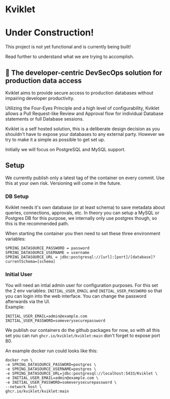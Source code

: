 # Kviklet

# Under Construction!

This project is not yet functional and is currently being built!

Read further to understand what we are trying to accomplish.

## 🔐 The developer-centric DevSecOps solution for production data access

Kviklet aims to provide secure access to production databases without impairing developer productivity.

Utilizing the Four-Eyes Principle and a high level of configurability, Kviklet allows a Pull Request-like Review and Approval flow for individual Database statements or full Database sessions.

Kviklet is a self hosted solution, this is a deliberate design decision as you shouldn't have to expose your databases to any external party. However we try to make it a simple as possible to get set up.

Initially we will focus on PostgreSQL and MySQL support.

## Setup

We currently publish only a latest tag of the container on every commit. Use this at your own risk. Versioning will come in the future.

### DB Setup

Kviklet needs it's own database (or at least schema) to save metadata about queries, connections, approvals, etc.
In theory you can setup a MySQL or Postgres DB for this purpose, we internally only use postgres though, so this is the recommended path.

When starting the container you then need to set these three environment variables:

```
SPRING_DATASOURCE_PASSWORD = password
SPRING_DATASOURCE_USERNAME = username
SPRING_DATASOURCE_URL = jdbc:postgresql://[url]:[port]/[database]?currentSchema=[schema]
```

### Initial User

You will need an intial admin user for configuration purposes. For this set the 2 env variables:
`INITIAL_USER_EMAIL` and `INITIAL_USER_PASSWORD` so that you can login into the web interface. You can change the password afterwards via the UI.  
Example:

```
INITIAL_USER_EMAIL=admin@example.com
INITIAL_USER_PASSWORD=someverysecurepassword
```

We publish our containers do the github packages for now, so with all this set you can run `ghcr.io/kviklet/kviklet:main` don't forget to expose port 80.

An example docker run could looks like this:

```
docker run \
-e SPRING_DATASOURCE_PASSWORD=postgres \
-e SPRING_DATASOURCE_USERNAME=postgres \
-e SPRING_DATASOURCE_URL=jdbc:postgresql://localhost:5433/Kviklet \
-e INITIAL_USER_EMAIL=admin@example.com \
-e INITIAL_USER_PASSWORD=someverysecurepassword \
--network host \
ghcr.io/kviklet/kviklet:main
```
